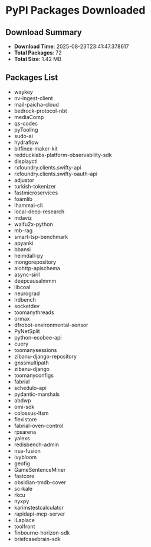 # PyPI Packages Downloaded

## Download Summary
- **Download Time**: 2025-08-23T23:41:47.378617
- **Total Packages**: 72
- **Total Size**: 1.42 MB

## Packages List
- waykey
- nv-ingest-client
- mail-paicha-cloud
- bedrock-protocol-nbt
- mediaComp
- qs-codec
- pyTooling
- sudo-ai
- hydraflow
- bitfinex-maker-kit
- redducklabs-platform-observability-sdk
- displayctl
- rxfoundry.clients.swifty-api
- rxfoundry.clients.swifty-oauth-api
- adjustor
- turkish-tokenizer
- fastmicroservices
- foamlib
- lhammai-cli
- local-deep-research
- mdaviz
- waifu2x-python
- mb-rag
- smart-tsp-benchmark
- apyanki
- bbansi
- heimdall-py
- mongorepository
- aiohttp-apischema
- async-siril
- deepcausalmmm
- libcoal
- neurograd
- lrdbench
- socketdev
- toomanythreads
- ormax
- dfrobot-environmental-sensor
- PyNetSplit
- python-ecobee-api
- cuery
- toomanysessions
- zibanu-django-repository
- gnssmultipath
- zibanu-django
- toomanyconfigs
- fabrial
- schedulo-api
- pydantic-marshals
- abdwp
- omi-sdk
- colossus-ltsm
- flexistore
- fabrial-oven-control
- rpsarena
- yalexs
- redisbench-admin
- nsa-fusion
- ivybloom
- geofig
- GameSentenceMiner
- fastcore
- obsidian-tmdb-cover
- sc-kale
- rkcu
- nyxpy
- karimstestcalculator
- rapidapi-mcp-server
- iLaplace
- toolfront
- finbourne-horizon-sdk
- briefcasebrain-sdk
